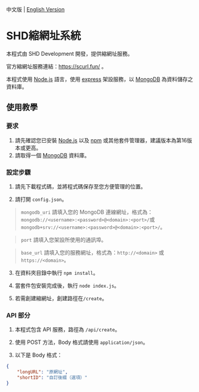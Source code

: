中文版 | <a href="https://github.com/SHD-Development/Shorten-Url-Service/blob/main/README_EN.md">English Version</a>

# SHD縮網址系統

本程式由 SHD Development 開發，提供縮網址服務。

官方縮網址服務連結：https://scurl.fun/ 。

本程式使用 [Node.js](https://nodejs.org/) 語言，使用 [express](http://expressjs.com/) 架設服務，以 [MongoDB](https://www.mongodb.com/) 為資料儲存之資料庫。

## 使用教學

### 要求
1. 請先確認您已安裝 [Node.js](https://nodejs.org/) 以及 [npm](https://www.npmjs.com/) 或其他套件管理器，建議版本為第16版本或更高。
2. 請取得一個 [MongoDB](https://www.mongodb.com/) 資料庫。

### 設定步驟

1. 請先下載程式碼，並將程式碼保存至您方便管理的位置。

2. 請打開 `config.json`。

> `mongodb_uri` 請填入您的 MongoDB 連線網址，格式為：`mongodb://<username>:<password>@<domain>:<port>/`或`mongodb+srv://<username>:<password>@<domain>:<port>/`。

> `port` 請填入您架設所使用的通訊埠。

> `base_url` 請填入您的服務網址，格式為：`http://<domain>` 或 `https://<domain>`。

3. 在資料夾目錄中執行 `npm install`。

4. 當套件包安裝完成後，執行 `node index.js`。

5. 若需創建縮網址，創建路徑在`/create`。

### API 部分

1. 本程式包含 API 服務，路徑為 `/api/create`。

2. 使用 POST 方法，Body 格式請使用 `application/json`。

3. 以下是 Body 格式：

```json
{
    "longURL": "原網址",
    "shortID": "自訂後綴（選項）"
}
```
